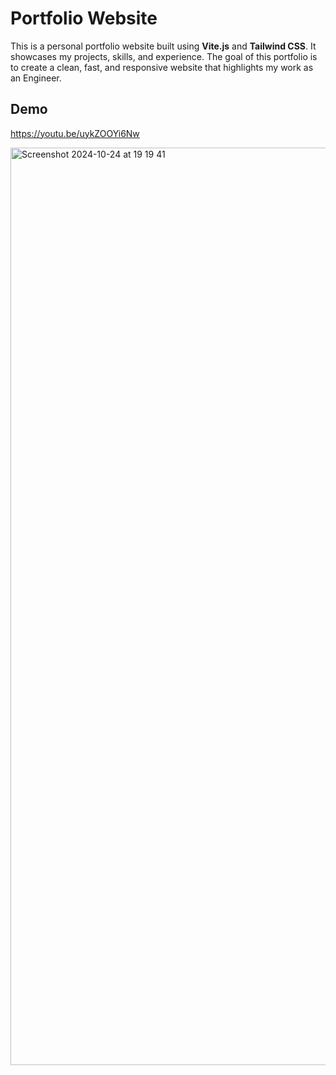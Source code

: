 # Portfolio Website

This is a personal portfolio website built using **Vite.js** and **Tailwind CSS**. It showcases my projects, skills, and experience. The goal of this portfolio is to create a clean, fast, and responsive website that highlights my work as an Engineer.


## Demo
https://youtu.be/uykZOOYi6Nw

<img width="1468" alt="Screenshot 2024-10-24 at 19 19 41" src="https://github.com/user-attachments/assets/f9293cda-6e85-408a-9753-393d89ff4a79">
